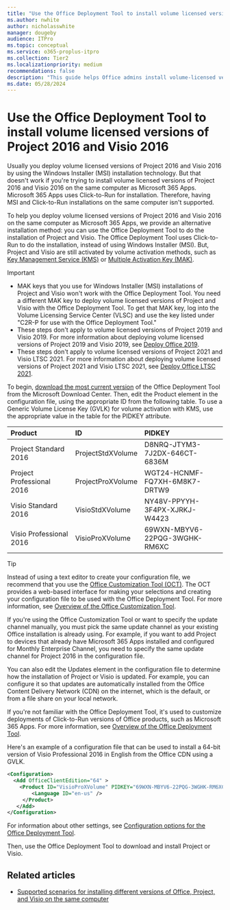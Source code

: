 ```yaml
---
title: "Use the Office Deployment Tool to install volume licensed versions of Project 2016 and Visio 2016"
ms.author: nwhite
author: nicholasswhite
manager: dougeby
audience: ITPro
ms.topic: conceptual
ms.service: o365-proplus-itpro
ms.collection: Tier2
ms.localizationpriority: medium
recommendations: false
description: "This guide helps Office admins install volume-licensed versions of Project 2016 and Visio 2016 on the same computer with Microsoft 365 Apps using the Office Deployment Tool."
ms.date: 05/28/2024
---
```


# Use the Office Deployment Tool to install volume licensed versions of Project 2016 and Visio 2016 

Usually you deploy volume licensed versions of Project 2016 and Visio 2016 by using the Windows Installer (MSI) installation technology. But that doesn't work if you're trying to install volume licensed versions of Project 2016 and Visio 2016 on the same computer as Microsoft 365 Apps. Microsoft 365 Apps uses Click-to-Run for installation. Therefore, having MSI and Click-to-Run installations on the same computer isn't supported.

To help you deploy volume licensed versions of Project 2016 and Visio 2016 on the same computer as Microsoft 365 Apps, we provide an alternative installation method: you can use the Office Deployment Tool to do the installation of Project and Visio. The Office Deployment Tool uses Click-to-Run to do the installation, instead of using Windows Installer (MSI). But, Project and Visio are still activated by volume activation methods, such as [Key Management Service (KMS)](vlactivation/activate-office-by-using-kms.md) or [Multiple Activation Key (MAK)](vlactivation/activate-office-by-using-mak.md). 

> [!IMPORTANT]
> - MAK keys that you use for Windows Installer (MSI) installations of Project and Visio won't work with the Office Deployment Tool. You need a different MAK key to deploy volume licensed versions of Project and Visio with the Office Deployment Tool. To get that MAK key, log into the Volume Licensing Service Center (VLSC) and use the key listed under "C2R-P for use with the Office Deployment Tool." 
> - These steps don't apply to volume licensed versions of Project 2019 and Visio 2019. For more information about deploying volume licensed versions of Project 2019 and Visio 2019, see [Deploy Office 2019](office2019/deploy.md).
> - These steps don't apply to volume licensed versions of Project 2021 and Visio LTSC 2021. For more information about deploying volume licensed versions of Project 2021 and Visio LTSC 2021, see [Deploy Office LTSC 2021](ltsc2021/deploy.md).

To begin, [download the most current version](https://go.microsoft.com/fwlink/p/?LinkID=626065) of the Office Deployment Tool from the Microsoft Download Center. Then, edit the Product element in the configuration file, using the appropriate ID from the following table. To use a Generic Volume License Key (GVLK) for volume activation with KMS, use the appropriate value in the table for the PIDKEY attribute.

|**Product**|**ID**|**PIDKEY**|
|:-----|:-----|:-----|
|Project Standard 2016  <br/> |ProjectStdXVolume  <br/> |D8NRQ-JTYM3-7J2DX-646CT-6836M  <br/> |
|Project Professional 2016  <br/> |ProjectProXVolume  <br/> |WGT24-HCNMF-FQ7XH-6M8K7-DRTW9  <br/> |
|Visio Standard 2016  <br/> |VisioStdXVolume  <br/> |NY48V-PPYYH-3F4PX-XJRKJ-W4423  <br/> |
|Visio Professional 2016  <br/> |VisioProXVolume  <br/> |69WXN-MBYV6-22PQG-3WGHK-RM6XC  <br/> |

> [!TIP]
> Instead of using a text editor to create your configuration file, we recommend that you use the [Office Customization Tool (OCT)](https://config.office.com). The OCT provides a web-based interface for making your selections and creating your configuration file to be used with the Office Deployment Tool. For more information, see [Overview of the Office Customization Tool](admincenter/overview-office-customization-tool.md).

If you're using the Office Customization Tool or want to specify the update channel manually, you must pick the same update channel as your existing Office installation is already using. For example, if you want to add Project to devices that already have Microsoft 365 Apps installed and configured for Monthly Enterprise Channel, you need to specify the same update channel for Project 2016 in the configuration file.

You can also edit the Updates element in the configuration file to determine how the installation of Project or Visio is updated. For example, you can configure it so that updates are automatically installed from the Office Content Delivery Network (CDN) on the internet, which is the default, or from a file share on your local network.

If you're not familiar with the Office Deployment Tool, it's used to customize deployments of Click-to-Run versions of Office products, such as Microsoft 365 Apps. For more information, see [Overview of the Office Deployment Tool](overview-office-deployment-tool.md). 

Here's an example of a configuration file that can be used to install a 64-bit version of Visio Professional 2016 in English from the Office CDN using a GVLK. 

```xml
<Configuration>
  <Add OfficeClientEdition="64" >
    <Product ID="VisioProXVolume" PIDKEY="69WXN-MBYV6-22PQG-3WGHK-RM6XC">
        <Language ID="en-us" />
     </Product>
   </Add>  
</Configuration>
```

For information about other settings, see [Configuration options for the Office Deployment Tool](office-deployment-tool-configuration-options.md).

Then, use the Office Deployment Tool to download and install Project or Visio.


## Related articles

- [Supported scenarios for installing different versions of Office, Project, and Visio on the same computer](install-different-office-visio-and-project-versions-on-the-same-computer.md)
